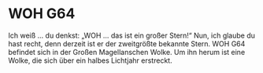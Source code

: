 # WOH G64

Ich weiß … du denkst: „WOH … das ist ein großer Stern!“ Nun, ich glaube du hast
recht, denn derzeit ist er der zweitgrößte bekannte Stern. WOH G64 befindet sich
in der Großen Magellanschen Wolke. Um ihn herum ist eine Wolke, die sich über
ein halbes Lichtjahr erstreckt.

